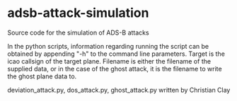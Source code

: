 # adsb-attack-simulation
Source code for the simulation of ADS-B attacks

In the python scripts, information regarding running the script can be obtained by appending "-h" to the command line parameters.
Target is the icao callsign of the target plane. Filename is either the filename of the supplied data,
or in the case of the ghost attack, it is the filename to write the ghost plane data to.

deviation_attack.py, dos_attack.py, ghost_attack.py written by Christian Clay
